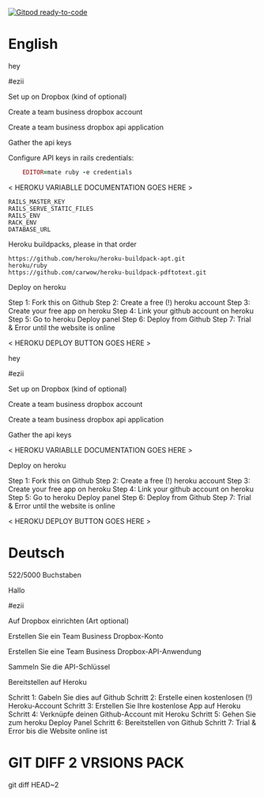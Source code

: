 [![Gitpod ready-to-code](https://img.shields.io/badge/Gitpod-ready--to--code-blue?logo=gitpod)](https://gitpod.io/#https://github.com/eZii-jester-data/redux-os)

# English

hey

#ezii


Set up on Dropbox (kind of optional)

Create a team business dropbox account

Create a team business dropbox api application

Gather the api keys

Configure API keys in rails credentials:

```ruby
    EDITOR=mate ruby -e credentials
```

< HEROKU VARIABLLE DOCUMENTATION GOES HERE >

```
RAILS_MASTER_KEY
RAILS_SERVE_STATIC_FILES
RAILS_ENV
RACK_ENV
DATABASE_URL
```


Heroku buildpacks, please in that order
```
https://github.com/heroku/heroku-buildpack-apt.git
heroku/ruby
https://github.com/carwow/heroku-buildpack-pdftotext.git
```


Deploy on heroku

Step 1: Fork this on Github
Step 2: Create a free (!) heroku account
Step 3: Create your free app on heroku
Step 4: Link your github account on heroku
Step 5: Go to heroku Deploy panel
Step 6: Deploy from Github
Step 7: Trial & Error until the website is online


< HEROKU DEPLOY BUTTON GOES HERE >




hey

#ezii


Set up on Dropbox (kind of optional)

Create a team business dropbox account

Create a team business dropbox api application

Gather the api keys

< HEROKU VARIABLLE DOCUMENTATION GOES HERE >

Deploy on heroku

Step 1: Fork this on Github
Step 2: Create a free (!) heroku account
Step 3: Create your free app on heroku
Step 4: Link your github account on heroku
Step 5: Go to heroku Deploy panel
Step 6: Deploy from Github
Step 7: Trial & Error until the website is online


< HEROKU DEPLOY BUTTON GOES HERE >


#  Deutsch

522/5000 Buchstaben


Hallo

#ezii


Auf Dropbox einrichten (Art optional)

Erstellen Sie ein Team Business Dropbox-Konto

Erstellen Sie eine Team Business Dropbox-API-Anwendung

Sammeln Sie die API-Schlüssel

<HEROKU VARIABLLE DOKUMENTATION GEHT HIER>

Bereitstellen auf Heroku

Schritt 1: Gabeln Sie dies auf Github
Schritt 2: Erstelle einen kostenlosen (!) Heroku-Account
Schritt 3: Erstellen Sie Ihre kostenlose App auf Heroku
Schritt 4: Verknüpfe deinen Github-Account mit Heroku
Schritt 5: Gehen Sie zum heroku Deploy Panel
Schritt 6: Bereitstellen von Github
Schritt 7: Trial & Error bis die Website online ist


<HEROKU DEPLOY BUTTON GEHT HIER>



# GIT DIFF 2 VRSIONS PACK 
git diff HEAD~2
